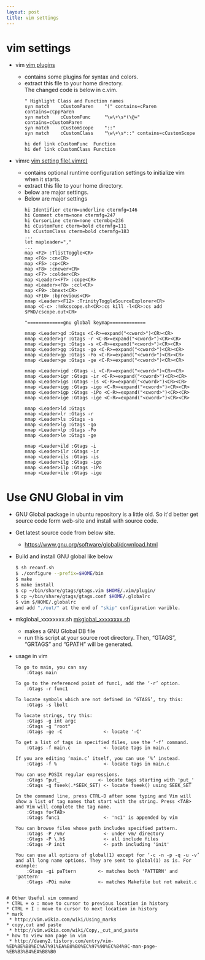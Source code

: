 ```yaml
---
layout: post
title: vim settings
---
```


# vim settings

* vim 
[vim plugins]( /assets/files/vim_plugin.tar.gz "vim plugin files")
  * contains some plugins for syntax and colors.
  * extract this file to your home directory.  
    The changed code is below in c.vim.
    ```vim
    " Highlight Class and Function names 
    syn match    cCustomParen    "(" contains=cParen contains=cCppParen 
    syn match    cCustomFunc     "\w\+\s*(\@=" contains=cCustomParen 
    syn match    cCustomScope    "::" 
    syn match    cCustomClass    "\w\+\s*::" contains=cCustomScope 
 
    hi def link cCustomFunc  Function 
    hi def link cCustomClass Function 
    ```

* vimrc [vim setting file(.vimrc)](/assets/files/vimrc.tar.gz ".vimrc file")
  * contains optional runtime configuration settings to initialize vim when it starts.
  * extract this file to your home directory.
  * below are major settings.
  * Below are major settings
    ```vim
    hi Identifier cterm=underline ctermfg=146
    hi Comment cterm=none ctermfg=247
    hi CursorLine cterm=none ctermbg=236
    hi cCustomFunc cterm=bold ctermfg=111
    hi cCustomClass cterm=bold ctermfg=183
    ...
    let mapleader=","
    ...
    map <F2> :TlistToggle<CR>
    map <F6> :cn<CR>
    map <F5> :cp<CR>
    map <F8> :cnewer<CR>
    map <F7> :colder<CR>
    map <Leader><F7> :cope<CR>
    map <Leader><F8> :ccl<CR>
    map <F9> :bnext<CR>
    map <F10> :bprevious<CR>
    nmap <Leader><F12> :TrinityToggleSourceExplorer<CR>
    nmap <C-c> :!mkcscope.sh<CR>:cs kill -l<CR>:cs add $PWD/cscope.out<CR>
     
    "=============gnu global keymap=============
     
    nmap <Leader>gd :Gtags <C-R>=expand("<cword>")<CR><CR>
    nmap <Leader>gr :Gtags -r <C-R>=expand("<cword>")<CR><CR>
    nmap <Leader>gs :Gtags -s <C-R>=expand("<cword>")<CR><CR>
    nmap <Leader>gg :Gtags -go <C-R>=expand("<cword>")<CR><CR>
    nmap <Leader>gp :Gtags -Po <C-R>=expand("<cword>")<CR><CR>
    nmap <Leader>ge :Gtags -ge <C-R>=expand("<cword>")<CR><CR>
     
    nmap <Leader>igd :Gtags -i <C-R>=expand("<cword>")<CR><CR>
    nmap <Leader>igr :Gtags -ir <C-R>=expand("<cword>")<CR><CR>
    nmap <Leader>igs :Gtags -is <C-R>=expand("<cword>")<CR><CR>
    nmap <Leader>igg :Gtags -igo <C-R>=expand("<cword>")<CR><CR>
    nmap <Leader>igp :Gtags -iPo <C-R>=expand("<cword>")<CR><CR>
    nmap <Leader>ige :Gtags -ige <C-R>=expand("<cword>")<CR><CR>
     
    nmap <Leader>ld :Gtags
    nmap <Leader>lr :Gtags -r
    nmap <Leader>ls :Gtags -s
    nmap <Leader>lg :Gtags -go
    nmap <Leader>lp :Gtags -Po
    nmap <Leader>le :Gtags -ge
     
    nmap <Leader>ild :Gtags -i
    nmap <Leader>ilr :Gtags -ir
    nmap <Leader>ils :Gtags -is
    nmap <Leader>ilg :Gtags -igo
    nmap <Leader>ilp :Gtags -iPo
    nmap <Leader>ile :Gtags -ige
    ```


# Use GNU Global in vim

* GNU Global package in ubuntu repository is a little old. So it'd better get source code form web-site and install with source code.
* Get latest source code from below site.
  * https://www.gnu.org/software/global/download.html
* Build and install GNU global like below
    ```bash
    $ sh reconf.sh
    $ ./configure --prefix=$HOME/bin
    $ make
    $ make install
    $ cp ~/bin/share/gtags/gtags.vim $HOME/.vim/plugin/
    $ cp ~/bin/share/gtags/gtags.conf $HOME/.globalrc
    $ vim $/HOME/.globalrc
    and add ",/out/" at the end of "skip" configuration varible.
    ```

* mkglobal_xxxxxxxx.sh [mkglobal_xxxxxxxx.sh]( /assets/files/mkglobal.sh.tar.gz "mkglobal.tar.gz")
  * makes a GNU Global DB file
  * run this script at your source root directory. Then, “GTAGS”, “GRTAGS” and “GPATH” will be generated.
* usage in vim
    ```vim
    To go to main, you can say
        :Gtags main
    
    To go to the referenced point of func1, add the ‘-r’ option.
        :Gtags -r func1
     
    To locate symbols which are not defined in ‘GTAGS’, try this:
        :Gtags -s lbolt
     
    To locate strings, try this:
        :Gtags -g int argc
        :Gtags -g "root"
        :Gtags -ge -C               <- locate '-C'
     
    To get a list of tags in specified files, use the ‘-f’ command.
        :Gtags -f main.c            <- locate tags in main.c
     
    If you are editing ‘main.c’ itself, you can use ‘%’ instead.
        :Gtags -f %                 <- locate tags in main.c
     
    You can use POSIX regular expressions.
        :Gtags ^put_              <- locate tags starting with 'put_'
        :Gtags -g fseek(.*SEEK_SET) <- locate fseek() using SEEK_SET
     
    In the command line, press CTRL-D after some typing and Vim will show a list of tag names that start with the string. Press <TAB> and Vim will complete the tag name.
        :Gtags fu<TAB>
        :Gtags func1                <- 'nc1' is appended by vim
     
    You can browse files whose path includes specified pattern.
        :Gtags -P /vm/              <- under vm/ directory
        :Gtags -P \.h$              <- all include files
        :Gtags -P init              <- path including 'init'
     
    You can use all options of global(1) except for ‘-c -n -p -q -u -v’ and all long name options. They are sent to global(1) as is. For example:
        :Gtags -gi paTtern        <- matches both 'PATTERN' and 'pattern'
        :Gtags -POi make          <- matches Makefile but not makeit.c
 ```    

# Other Useful vim command
* CTRL + o : move to cursor to previous location in history
* CTRL + I : move to cursor to next location in history
* mark
  * http://vim.wikia.com/wiki/Using_marks
* copy,cut and paste
  * http://vim.wikia.com/wiki/Copy,_cut_and_paste
* how to view man page in vim
  * http://daeny2.tistory.com/entry/vim-%ED%8E%B8%EC%A7%91%EA%B8%B0%EC%97%90%EC%84%9C-man-page-%EB%B3%B4%EA%B8%B0

